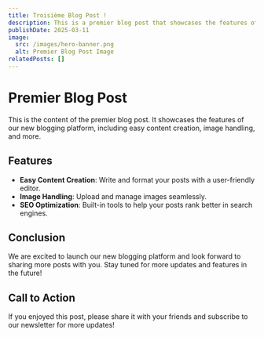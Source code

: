 ```yaml
---
title: Troisième Blog Post !
description: This is a premier blog post that showcases the features of our new blogging platform.
publishDate: 2025-03-11
image:
  src: /images/hero-banner.png
  alt: Premier Blog Post Image
relatedPosts: []
---
```


# Premier Blog Post

This is the content of the premier blog post. It showcases the features of our new blogging platform, including easy content creation, image handling, and more.

## Features

- **Easy Content Creation**: Write and format your posts with a user-friendly editor.
- **Image Handling**: Upload and manage images seamlessly.
- **SEO Optimization**: Built-in tools to help your posts rank better in search engines.

## Conclusion

We are excited to launch our new blogging platform and look forward to sharing more posts with you. Stay tuned for more updates and features in the future!

## Call to Action

If you enjoyed this post, please share it with your friends and subscribe to our newsletter for more updates!
